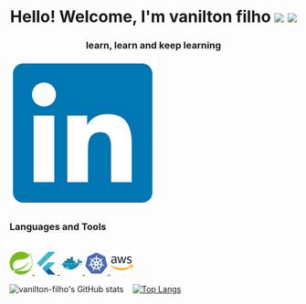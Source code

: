 <h1 align="center">
  Hello! Welcome, I'm vanilton filho
  <img src="https://media.giphy.com/media/hvRJCLFzcasrR4ia7z/giphy.gif" width="28">
  <img src="https://dkrn4sk0rn31v.cloudfront.net/2018/05/29070459/pixelart-octocat.gif" width="42"></h2>
</h1>

<h3 align="center">learn, learn and keep learning</h3>

<a href="https://linkedin.com/in/vanilton-filho">
    <img src="https://github.com/devicons/devicon/blob/master/icons/linkedin/linkedin-original.svg" alt="linkedin" />
</a>


### Languages and Tools

<br/>

 <a href="https://spring.io/">
    <img
      src="https://github.com/devicons/devicon/blob/master/icons/spring/spring-original.svg"
      alt="html"
      width="40"
      height="40"
    />
  </a>

   <a href="https://flutter.dev/">
    <img
      src="https://github.com/devicons/devicon/blob/master/icons/flutter/flutter-original.svg"
      alt="html"
      width="40"
      height="40"
    />
  </a>
   <a href="https://www.docker.com/">
    <img
      src="https://github.com/devicons/devicon/blob/master/icons/docker/docker-original.svg"
      alt="html"
      width="40"
      height="40"
    />
  </a>
   <a href="https://kubernetes.io/pt-br/">
    <img
      src="https://github.com/devicons/devicon/blob/master/icons/kubernetes/kubernetes-plain.svg"
      alt="html"
      width="40"
      height="40"
    />
  </a>
  <a href="https://aws.amazon.com/pt/">
    <img
      src="https://github.com/devicons/devicon/blob/master/icons/amazonwebservices/amazonwebservices-original-wordmark.svg"
      alt="html"
      width="40"
      height="40"
    />
  </a>

<br/>

![vanilton-filho's GitHub stats](https://github-readme-stats.vercel.app/api?username=vanilton-filho&show_icons=true)
&nbsp;&nbsp;
[![Top Langs](https://github-readme-stats.vercel.app/api/top-langs/?username=vanilton-filho)](https://github.com/vanilton-filho/github-readme-stats)
